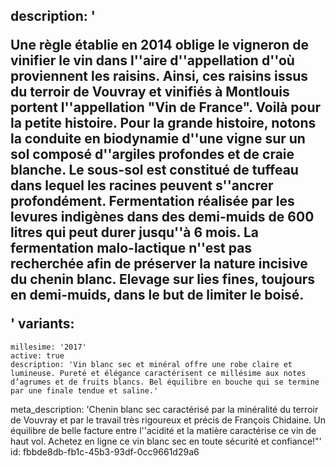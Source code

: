 description: '<p>Une règle établie en 2014 oblige le vigneron de vinifier le vin dans l''aire d''appellation d''où proviennent les raisins. Ainsi, ces raisins issus du terroir de Vouvray et vinifiés à Montlouis portent l''appellation "Vin de France". Voilà pour la petite histoire. Pour la grande histoire, notons la conduite en biodynamie d''une vigne sur un sol composé d''argiles profondes et de craie blanche. Le sous-sol est constitué de tuffeau dans lequel les racines peuvent s''ancrer profondément. Fermentation réalisée par les levures indigènes dans des demi-muids de 600 litres qui peut durer jusqu''à 6 mois. La fermentation malo-lactique n''est pas recherchée afin de préserver la nature incisive du chenin blanc. Elevage sur lies fines, toujours en demi-muids, dans le but de limiter le boisé.</p>'
variants:
  -
    millesime: '2017'
    active: true
    description: 'Vin blanc sec et minéral offre une robe claire et lumineuse. Pureté et élégance caractérisent ce millésime aux notes d’agrumes et de fruits blancs. Bel équilibre en bouche qui se termine par une finale tendue et saline.'
meta_description: 'Chenin blanc sec caractérisé par la minéralité du terroir de Vouvray et par le travail très rigoureux et précis de François Chidaine. Un équilibre de belle facture entre l''acidité et la matière caractérise ce vin de haut vol. Achetez en ligne ce vin blanc sec en toute sécurité et confiance!"'
id: fbbde8db-fb1c-45b3-93df-0cc9661d29a6
